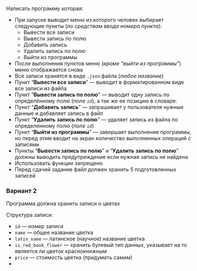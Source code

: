 Написать программу которая:

- При запуске выводит меню из которого человек выбирает следующие пункты (*по средствам ввода номера пункта*):
    - Вывести все записи
    - Вывести запись по полю
    - Добавить запись
    - Удалить запись по полю
    - Выйти из программы
- После выполнения пунктов меню (*кроме “выйти из программы”*) меню отображается снова
- Все записи хранятся в виде `.json` файла (*любое название*)
- Пункт “**Вывести все записи**” — выводит в форматированном виде все записи из файла
- Пункт “**Вывести запись по полю**” — выводит одну запись по определённому полю (*поле `id`*), а так же ее позицию в словаре.
- Пункт “**Добавить запись**” — запрашивает у пользователя нужные данные и добавляет запись в файл
- Пункт “**Удалить запись по полю**” — удаляет запись из файла по определенному полю  (*поле `id`*)
- Пункт “**Выйти из программы**” — завершает выполнение программы, но перед этим вводит на экран количество выполненных операций с записями
- Пункты “**Вывести запись по полю**” и “**Удалить запись по полю**” должны выводить предупреждение если нужная запись не найдена
- Использовать функции запрещено
- Перед сдачей задание файл должен хранить 5 подготовленных записей

### Вариант 2

Программа должна хранить записи о цветах

Структура записи:

- `id` — номер записи
- `name` — общее название цветка
- `latin_name` — латинское (научное) название цветка
- `is_red_book_flower` — хранить булевый тип данных, указывает на то является ли цветок краснокнижным
- `price` — стоимость цветка (придумать самим)
- 

